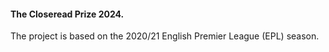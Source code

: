 #### The Closeread Prize 2024.

The project is based on the 2020/21 English Premier League (EPL) season.
